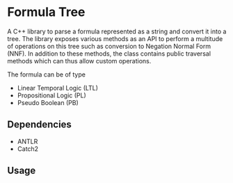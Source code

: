 # Formula Tree

A C++ library to parse a formula represented as a string and convert it into a tree. The library exposes various methods as an API to perform a multitude of operations on this tree such as conversion to Negation Normal Form (NNF). In addition to these methods, the class contains public traversal methods which can thus allow custom operations.

The formula can be of type
- Linear Temporal Logic (LTL)
- Propositional Logic (PL)
- Pseudo Boolean (PB)

## Dependencies

- ANTLR 
- Catch2 

## Usage

